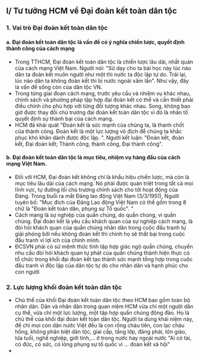 ## I/ Tư tưởng HCM về Đại đoàn kết toàn dân tộc
### 1. Vai trò Đại đoàn kết toàn dân tộc
#### a. Đại đoàn kết toàn dân tộc là vấn đề có ý nghĩa chiến lược, quyết định thành công của cách mạng
- Trong TTHCM, Đại đoàn kết toàn dân tộc là chiến lược lâu dài, nhất quán của cách mạng Việt Nam. Người nói: "Sử dạy cho ta bài học này lúc nào dân ta đoàn kết muôn người như một thì nước ta độc lập tự do. Trái lại, lúc nào dân ta không đoàn kết thì bị nước ngoài xâm lấn". Như vậy, đây là vấn đề sống còn của dân tộc VN.
- Trong từng giai đoạn cách mạng, trước yêu cầu và nhiệm vụ khác nhau, chính sách và phương pháp tập hợp đại đoàn kết có thể và cần thiết phải điều chỉnh cho phù hợp với từng đối tượng khác nhau. Song, không bao giờ được thay đổi chủ trương đại đoàn kết toàn dân tộc vì đó là nhân tố quyết định sự thành bại của cách mạng.
- HCM đã khái quát "Đoàn kết là sức mạnh của chúng ta, là thanh chốt của thành công. Đoàn kết là một lực lượng vô địch để chúng ta khắc phục khó khăn dành được độc lập. ". Người kết luận: "Đoàn kết, đoàn kết, Đại đoàn kết; Thành công, thành công, Đại thành công".
#### b. Đại đoàn kết toàn dân tộc là mục tiêu, nhiệm vụ hàng đầu của cách mạng Việt Nam.
- Đối với HCM, Đại đoàn kết không chỉ là khẩu hiệu chiến lược, mà còn là mục tiêu lâu dài của cách mạng. Nó phải được quán triệt trong tất cả mọi lĩnh vực, tự đường lối chủ trương chính sách cho tới hoạt động của Đảng. Trong buổi ra mắt Đảng lao động Việt Nam (3/3/1951), Người tuyên bố: "Mục đích của Đảng Lao động Việt Nam có thể gồm trong 8 chữ là "Đoàn kết toàn dân, phụng sự Tổ quốc". "
- Cách mạng là sự nghiệp của quần chúng, do quần chúng, vì quần chúng. Đại đoàn kết là yêu cầu khách quan của sự nghiệp cách mạng, là đòi hỏi khách quan của quần chúng nhân dân trong cuộc đấu tranh tự giải phóng bởi nếu không đoàn kết thì chính họ sẽ thất bại trong cuộc đấu tranh vì lợi ích của chính mình.
- ĐCSVN phải có sứ mệnh thức tỉnh tập hợp giác ngộ quần chúng, chuyển nhu cầu đòi hỏi khách quan tự phát của quần chúng thành hiện thực có tổ chức trong khối đại đoàn kết tạo thành sức mạnh tổng hợp trong cuộc đấu tranh vì độc lập của dân tộc tự do cho nhân dân và hạnh phúc cho con người
### 2. Lực lượng khối đoàn kết toàn dân tộc
- Chủ thể của khối Đại đoàn kết toàn dân tộc theo HCM bao gồm toàn bộ nhân dân. Dân và nhân dân trong quan niệm HCM vừa chỉ một người dân cụ thể, vừa chỉ một lực lượng, một tập hợp quần chúng đông đảo. Họ là chủ thể của khối đại đoàn kết toàn dân tộc. Người ta dùng khái niệm này, để chỉ mọi con dân nước Việt đều là con rồng cháu tiên, con lạc cháu hồng, không phân biệt dân tộc, giai cấp, tầng lớp, đảng phái, tôn giáo, lứa tuổi, nghề nghiệp, giới tính,... ở trong nước hay ngoài nước "Ai có tài, có đức, có sức, có lòng phụng sự tổ quốc vì ... đoàn kết xã hội"
- 